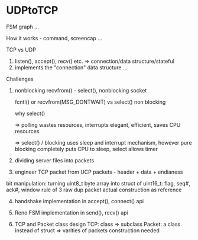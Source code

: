 # UDPtoTCP


FSM graph
...

How it works - command, screencap
...

TCP vs UDP
1. listen(), accept(), recv() etc. => connection/data structure/stateful
2. implements the "connection" data structure
...



Challenges

1. nonblocking recvfrom() - select(), nonblocking socket

	fcntl() or recvfrom(MSG_DONTWAIT) vs select() non blocking

	why select() 

	=> polling wastes resources, interrupts elegant, efficient, saves CPU resources

	=> select() / blocking uses sleep and interrupt mechanism, however pure blocking completely puts CPU to sleep, select allows timer


2. dividing server files into packets

3. engineer TCP packet from UCP packets - header + data + endianess

 bit manipulation: turning uint8_t byte array into struct of uint16_t: flag, seq#, ack#, window
 rule of 3
 raw dup packet actual construction as reference

4. handshake implementation in accept(), connect() api




5. Reno FSM implementation in send(), recv() api

6. TCP and Packet class design
	TCP: class => subclass
	Packet: a class instead of struct => varities of packets construction needed



